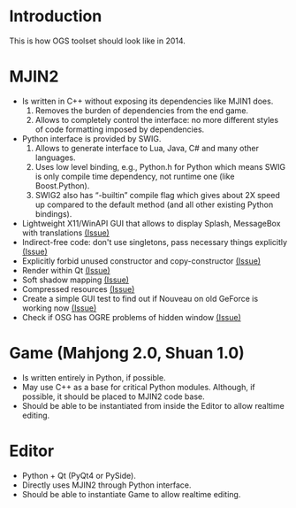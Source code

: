 # Introduction #

This is how OGS toolset should look like in 2014.

# MJIN2 #

  * Is written in C++ without exposing its dependencies like MJIN1 does.
    1. Removes the burden of dependencies from the end game.
    1. Allows to completely control the interface: no more different styles of code formatting imposed by dependencies.
  * Python interface is provided by SWIG.
    1. Allows to generate interface to Lua, Java, C# and many other languages.
    1. Uses low level binding, e.g., Python.h for Python which means SWIG is only compile time dependency, not runtime one (like Boost.Python).
    1. SWIG2 also has “-builtin” compile flag which gives about 2X speed up compared to the default method (and all other existing Python bindings).
  * Lightweight X11/WinAPI GUI that allows to display Splash, MessageBox with translations [(Issue)](http://code.google.com/p/ogstudio/issues/detail?id=149)
  * Indirect-free code: don't use singletons, pass necessary things explicitly [(Issue)](http://code.google.com/p/ogstudio/issues/detail?id=304)
  * Explicitly forbid unused constructor and copy-constructor [(Issue)](http://code.google.com/p/ogstudio/issues/detail?id=465)
  * Render within Qt [(Issue)](http://code.google.com/p/ogstudio/issues/detail?id=379)
  * Soft shadow mapping [(Issue)](http://code.google.com/p/ogstudio/issues/detail?id=59)
  * Compressed resources [(Issue)](http://code.google.com/p/ogstudio/issues/detail?id=420)
  * Create a simple GUI test to find out if Nouveau on old GeForce is working now [(Issue)](http://code.google.com/p/ogstudio/issues/detail?id=468)
  * Check if OSG has OGRE problems of hidden window [(Issue)](http://code.google.com/p/ogstudio/issues/detail?id=253)

# Game (Mahjong 2.0, Shuan 1.0) #

  * Is written entirely in Python, if possible.
  * May use C++ as a base for critical Python modules. Although, if possible, it should be placed to MJIN2 code base.
  * Should be able to be instantiated from inside the Editor to allow realtime editing.

# Editor #

  * Python + Qt (PyQt4 or PySide).
  * Directly uses MJIN2 through Python interface.
  * Should be able to instantiate Game to allow realtime editing.